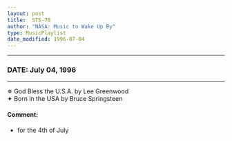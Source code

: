 ```yaml
---
layout: post
title:  STS-78
author: "NASA: Music to Wake Up By"
type: MusicPlaylist
date_modified: 1996-07-04
---
```


----
### DATE: July 04, 1996
----
✵ God Bless the U.S.A. by Lee Greenwood  &nbsp;<br />✦ Born in the USA by Bruce Springsteen

#### Comment:
* for the 4th of July
